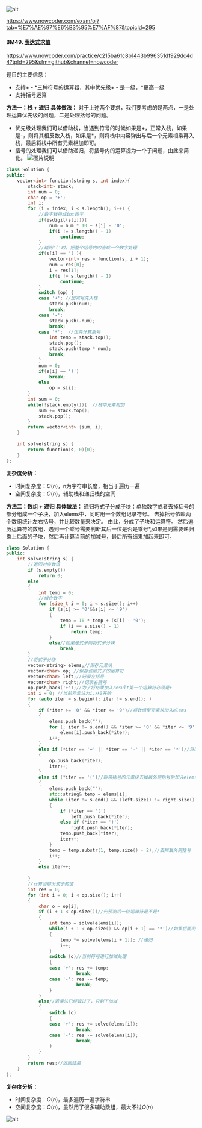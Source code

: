 ![alt](https://uploadfiles.nowcoder.com/bm/top101-head.jpg)

https://www.nowcoder.com/exam/oj?tab=%E7%AE%97%E6%B3%95%E7%AF%87&topicId=295

#### BM49. [表达式求值](https://www.nowcoder.com/practice/c215ba61c8b1443b996351df929dc4d4?tpId=295&sfm=github&channel=nowcoder)

https://www.nowcoder.com/practice/c215ba61c8b1443b996351df929dc4d4?tpId=295&sfm=github&channel=nowcoder

题目的主要信息：

- 支持+ - \*三种符号的运算器，其中优先级+ - 是一级，*更高一级
- 支持括号运算

**方法一：栈 + 递归**
**具体做法：**
对于上述两个要求，我们要考虑的是两点，一是处理运算优先级的问题，二是处理括号的问题。
- 优先级处理我们可以借助栈，当遇到符号的时候如果是+，正常入栈，如果是-，则将其相反数入栈，如果是*，则将栈中内容弹出与后一个元素相乘再入栈，最后将栈中所有元素相加即可。
- 括号的处理我们可以借助递归，将括号内的运算视为一个子问题，由此来简化。
![图片说明](https://uploadfiles.nowcoder.com/images/20210724/397721558_1627119371840/50428EF40C2A491EE09E9D953F1B83C2 "图片标题") 

```c++
class Solution {
public:
    vector<int> function(string s, int index){
        stack<int> stack; 
        int num = 0;
        char op = '+';
        int i;
        for (i = index; i < s.length(); i++) {
            //数字转换成int数字
            if(isdigit(s[i])){
                num = num * 10 + s[i] - '0';
                if(i != s.length() - 1)
                    continue;
            }
            //碰到'('时，把整个括号内的当成一个数字处理
            if(s[i] == '('){
                vector<int> res = function(s, i + 1);
                num = res[0];
                i = res[1];
                if(i != s.length() - 1)
                    continue;
            }            
            switch (op) {
            case '+': //加减号先入栈
                stack.push(num);
                break;
            case '-':
                stack.push(-num);
                break;
            case '*':  //优先计算乘号
                int temp = stack.top();
                stack.pop();
                stack.push(temp * num);
                break;
            }
            num = 0;
            if(s[i] == ')')
                break; 
            else 
                op = s[i];
        }
        int sum = 0;
        while(!stack.empty()){  //栈中元素相加
            sum += stack.top();
            stack.pop();
        }
        return vector<int> {sum, i}; 
    }
    
    int solve(string s) {
        return function(s, 0)[0];
    }
};
```

**复杂度分析：**

- 时间复杂度：$O(n)$，n为字符串长度，相当于遍历一遍
- 空间复杂度：$O(n)$，辅助栈和递归栈的空间


**方法二：数组 + 递归**
**具体做法：**
递归将式子分成子块：单独数字或者去掉括号的部分组成一个子块，加入elems中，同时用一个数组记录符号。
去掉括号依赖两个数组统计左右括号，并比较数量来决定。
由此，分成了子块和运算符。
然后遍历运算符的数组，遇到一个乘号需要判断其后一位是否是乘号*,如果是则需要递归乘上后面的子块，然后再计算当前的加减号，最后所有结果加起来即可。
```c++
class Solution {
public:
    int solve(string s) {
        //返回对应数值
        if (s.empty()) 
            return 0;
        else
        {
            int temp = 0;
            //组合数字
            for (size_t i = 0; i < s.size(); i++)
                if (s[i] >= '0'&&s[i] <= '9')
                {
                    temp = 10 * temp + (s[i] - '0');
                    if (i == s.size() - 1) 
                        return temp;
                }
                else//如果是式子则将式子分块
                    break;
        }
        //将式子分块
        vector<string> elems;//保存元素块
        vector<char> op; //保存该层式子的运算符
        vector<char> left;//记录左括号
        vector<char> right;//记录右括号
        op.push_back('+');//为了将结果加入result第一个运算符必须是+
        int i = 0; //当前元素块为i,从0开始
        for (auto iter = s.begin(); iter != s.end(); )
        {
            if (*iter >= '0' && *iter <= '9')//将数值型元素块加入elems
            {
                elems.push_back("");
                for (; iter != s.end() && *iter >= '0' && *iter <= '9'; iter++)
                    elems[i].push_back(*iter);
                i++;
            }
            else if (*iter == '+' || *iter == '-' || *iter == '*')//将运算符加入op
            {
                op.push_back(*iter);
                iter++;
            }
            else if (*iter == '(')//将带括号的元素块去掉最外侧括号后加入elems
            {
                elems.push_back("");
                std::string& temp = elems[i];
                while (iter != s.end() && (left.size() != right.size() || *iter == '('))
                {
                    if (*iter == '(') 
                        left.push_back(*iter);
                    else if (*iter == ')') 
                        right.push_back(*iter);
                    temp.push_back(*iter);
                    iter++;
                }
                temp = temp.substr(1, temp.size() - 2);//去掉最外侧括号
                i++;
            }
            else iter++;
        
        }
        //计算当前分式子的值
        int res = 0;
        for (int i = 0; i < op.size(); i++)
        {
            char o = op[i];
            if (i + 1 < op.size())//先预测后一位运算符是不是*
            {
                int temp = solve(elems[i]);
                while(i + 1 < op.size() && op[i + 1] == '*')//如果后面的*，则先计算乘
                {
                    temp *= solve(elems[i + 1]); //递归
                    i++;
                }
                switch (o)//当前符号进行加减处理
                {
                case '+': res += temp;
                          break;
                case '-': res -= temp;
                          break;
                }
            }
            else//若乘法已经算过了，只剩下加减
            {
                switch (o)
                {
                case '+': res += solve(elems[i]);
                          break;
                case '-': res -= solve(elems[i]);
                          break;
                }
            }
        }
        return res;//返回结果
    }
};
```

**复杂度分析：**
- 时间复杂度：$O(n)$，最多遍历一遍字符串
- 空间复杂度：$O(n)$，虽然用了很多辅助数组，最大不过$O(n)$

![alt](https://uploadfiles.nowcoder.com/bm/top101-tail.jpg)